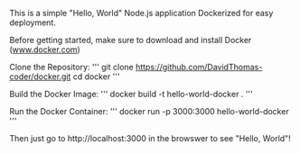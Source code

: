 This is a simple "Hello, World" Node.js application Dockerized for easy deployment.

Before getting started, make sure to download and install Docker (www.docker.com)

Clone the Repository:
'''
git clone https://github.com/DavidThomas-coder/docker.git
cd docker
'''

Build the Docker Image:
'''
docker build -t hello-world-docker .
'''

Run the Docker Container:
'''
docker run -p 3000:3000 hello-world-docker
'''

Then just go to  http://localhost:3000 in the browswer to see "Hello, World"!
